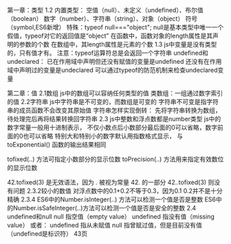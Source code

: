 第一章：类型
1.2
内置类型：
空值（null）、未定义（undefined）、布尔值（boolean）
数字（number）、字符串（string）、对象（object）
符号（symbol,ES6新增）
特殊：typeof null==="object";
null是基本类型中唯一一个假值，typeof对它的返回值是“object”
在函数中，函数对象的length属性是其声明的参数的个数
在数组中，其length属性是元素的个数
1.3
js中变量是没有类型的，只有值才有。
注意：typeof运算符总是会返回一个字符串
undefined和undeclared：
已在作用域中声明但还没有赋值的变量是undefined
还没有在作用域中声明过的变量是undeclared
可以通过typeof的防范机制来检查undeclared变量


第二章：值
2.1数组
js中的数组可以容纳任何类型的值
类数组：一组通过数字索引的值
2.2字符串
js中字符串是不可变的，而数组是可变的
字符串不可变是指字符串的成员函数不会改变其原始值
字符串怎样实现倒转：
先将字符串转换为数组，待处理完后再将结果转换回字符串
2.3
js中整数和浮点数都是number类型
js中的数字常量一般用十进制表示，
不仅小数点后小数部分最后面的0可以省略，数字前面的0也可以省略
特别大和特别小的数字默认用指数格式显示，
与 toExponential() 函数的输出结果相同

tofixed(..) 方法可指定小数部分的显示位数
toPrecision(..) 方法用来指定有效数位的显示位数

42.tofixed(3) 是无效语法，因为 . 被视为常量 42. 的一部分
42..tofixed(3) 则没有问题
2.3.2较小的数值
对浮点数中的0.1+0.2不等于0.3，因为0.1 0.2并不是十分精确
2.3.4
ES6中的Number.isInteger(..) 方法可以检测一个值是否是整数
ES6中的Number.isSafeInteger(..)方法可以检测一个值是否是安全的整数
2.4
undefined和null
null 指空值（empty value）
undefined 指没有值（missing value）
或者：
undefined 指从未赋值
null 指曾赋过值，但是目前没有值
（undefined是标识符）
43页





